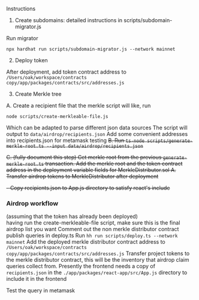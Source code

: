 Instructions

1. Create subdomains: detailed instructions in scripts/subdomain-migrator.js

Run migrator
```
npx hardhat run scripts/subdomain-migrator.js --network mainnet
```

2. Deploy token

After deployment, add token contract address to `/Users/oak/workspace/contracts copy/app/packages/contracts/src/addresses.js`

3. Create Merkle tree

A. Create a recipient file that the merkle script will like, run
```
node scripts/create-merkleable-file.js
```
Which can be adapted to parse different json data sources
The script will output to `data/airdrop/recipients.json`
Add some convenient addresses into recipients.json for metamask testing 
~~B. Run `ts-node scripts/generate-merkle-root.ts --input data/airdrop/recipients.json`~~

~~C. (fully document this step) Get merkle root from the previous `generate-merkle-root.ts` transaction. Add the merkle root and the token contract address in the deployment variable fields for MerkleDistributor.sol
A. Transfer airdrop tokens to MerkleDistributor after deployment~~

~~- Copy recipients.json to App.js directory to satisfy react's include~~


### Airdrop workflow
(assuming that the token has already been deployed)   
having run the create-merkleable-file script, make sure this is the final airdrop list you want
Comment out the non merkle distributor contract publish queries in deploy.ts
Run `hh run scripts/deploy.ts --network mainnet`
Add the deployed merkle distributor contract address to `/Users/oak/workspace/contracts copy/app/packages/contracts/src/addresses.js`
Transfer project tokens to the merkle distributor contract, this will be the inventory that airdrop claim queries collect from.
Presently the frontend needs a copy of `recipients.json` in the `./app/packages/react-app/src/App.js` directory to include it in the frontend

Test the query in metamask